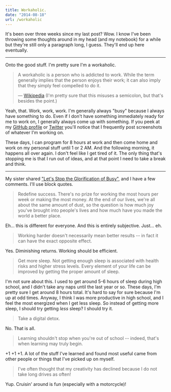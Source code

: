 ```yaml
---
title: Workaholic.
date: "2014-08-18"
url: /workaholic
---
```



It's been over three weeks since my last post? Wow. I know I've been
throwing some thoughts around in my head (and my notebook) for a while but
they're still only a paragraph long, I guess. They'll end up here eventually.

---

Onto the good stuff. I'm pretty sure I'm a workaholic.

> A workaholic is a person who is addicted to work. While the term generally implies that the person enjoys their work; it can also imply that they simply feel compelled to do it.
>
> — [Wikipedia](http://en.wikipedia.org/wiki/Workaholic) (I'm pretty sure that this misuses a semicolon, but that's besides
> the point.)

Yeah, that. Work, work, work. I'm generally always "busy" because I always have something to do.
Even if I don't have something immediately ready for me to work on,
I generally always come up with something. If you peek at my [GitHub profile](https://github.com/PreetamJinka)
or [Twitter](https://twitter.com/PreetamJinka) you'll notice that I frequently post screenshots
of whatever I'm working on.

These days, I can program for 8 hours at work and then come home and work on my personal stuff until
1 or 2 AM. And the following morning, it happens all over again. I don't feel like I get tired of it.
The only thing that's stopping me is that I run out of ideas, and at that point I need to take
a break and think.

---

My sister shared ["Let's Stop the Glorification of Busy"](http://www.huffingtonpost.com/guy-kawasaki/lets-stop-the-glorification-of-busy_b_5018712.html), and I have a few comments. I'll use block quotes.

> Redefine success. There's no prize for working the most hours per week or making the most money. At the end of our lives, we're all about the same amount of dust, so the question is how much joy you've brought into people's lives and how much have you made the world a better place.

Eh... this is different for everyone. And this is entirely subjective. Just... eh.

> Working harder doesn't necessarily mean better results -- in fact it can have the exact opposite effect.

Yes. Diminishing returns. Working should be efficient.

> Get more sleep. Not getting enough sleep is associated with health risks and higher stress levels. Every element of your life can be improved by getting the proper amount of sleep.

I'm not sure about this. I used to get around 5-6 hours of sleep during high school, and I didn't take any naps
until the last year or so. These days, I'm pretty sure I get around 8 hours total. It's hard to say for sure
because I'm up at odd times. Anyway, I think I was more productive in high school, and I feel the most
energized when I get less sleep. So instead of getting more sleep, I should try getting *less* sleep?
I should try it.

> Take a digital detox.

No. That is all.

> Learning shouldn't stop when you're out of school -- indeed, that's when learning may truly begin.

+1 +1 +1. A lot of the stuff I've learned and found most useful came from other people
or things that I've picked up on myself.

> I've often thought that my creativity has declined because I do not take long drives as often!

Yup. Cruisin' around is fun (especially with a motorcycle)!
